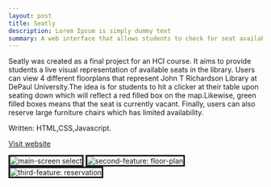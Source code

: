 ```yaml
---
layout: post
title: Seatly
description: Lorem Ipsum is simply dummy text
summary: A web interface that allows students to check for seat availability and make reservation at John T Richardson Library DePaul.
---
```

<style>
h1{
    color: #5bc0de;

}
</style>
Seatly was created as a final project for an HCI course. It aims to provide students a live visual representation of available seats in the library. Users can view 4 different floorplans that represent John T Richardson Library at DePaul University.The idea is for students to hit a clicker at their table upon seating down which will reflect a red filled box on the map.Likewise, green filled boxes means that the seat is currently vacant. Finally, users can also reserve large furniture chairs which has limited availability.  

Written: HTML,CSS,Javascript.

<!-- URL -->
<a href="https://michaelamay.github.io/DePaul-Library-Interface/">Visit website</a>

<!-- Image section -->
<img src="https://i.ibb.co/g3b0Bkp/select.png" alt="main-screen select" border="3">
<img src="https://i.ibb.co/zRnyHnH/floorplan-availability.png" alt="second-feature: floor-plan" border="3">
<img src="https://i.ibb.co/mvXryNY/reservation.png" alt="third-feature: reservation" border="3">